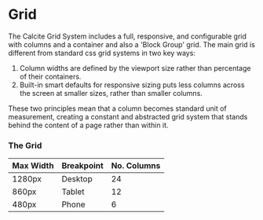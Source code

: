 <h1 class="leader-0" id="overview">Grid</h1>

The Calcite Grid System includes a full, responsive, and configurable grid with columns and a container and also a 'Block Group' grid. The main grid is different from standard css grid systems in two key ways:

1. Column widths are defined by the viewport size rather than percentage of their containers.
2. Built-in smart defaults for responsive sizing puts less columns across the screen at smaller sizes, rather than smaller columns.

These two principles mean that a column becomes standard unit of measurement, creating a constant and abstracted grid system that stands behind the content of a page rather than within it.

### The Grid

| Max Width | Breakpoint | No. Columns |
| --------- | ---------- | ----------- |
| 1280px    | Desktop    | 24          |
| 860px     | Tablet     | 12          |
| 480px     | Phone      | 6           |
